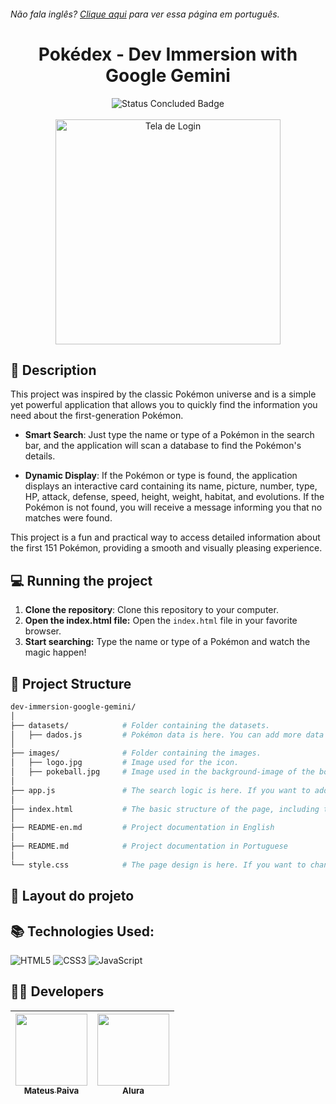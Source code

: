 <h6> Não fala inglês? <a href="https://github.com/mateusopaiva/imersao-dev-google-gemini">Clique aqui</a> para ver essa página em português.</h6>

<h1 align="center">Pokédex - Dev Immersion with Google Gemini</h1>

<p align="center">
  <img src="http://img.shields.io/static/v1?label=STATUS&message=CONCLUDED&color=GREEN&style=for-the-badge" alt="Status Concluded Badge">
  <br><br>
  <img height="360em" src="https://github.com/user-attachments/assets/434eedd5-ec49-4682-8013-34cc4ada3028" alt="Tela de Login">
</p>

## 📂 Description
This project was inspired by the classic Pokémon universe and is a simple yet powerful application that allows you to quickly find the information you need about the first-generation Pokémon.

- **Smart Search**: Just type the name or type of a Pokémon in the search bar, and the application will scan a database to find the Pokémon's details.

- **Dynamic Display**: If the Pokémon or type is found, the application displays an interactive card containing its name, picture, number, type, HP, attack, defense, speed, height, weight, habitat, and evolutions. If the Pokémon is not found, you will receive a message informing you that no matches were found.

This project is a fun and practical way to access detailed information about the first 151 Pokémon, providing a smooth and visually pleasing experience.

## 💻 Running the project
1. **Clone the repository**: Clone this repository to your computer.
2. **Open the index.html file:** Open the `index.html` file in your favorite browser.
3. **Start searching:** Type the name or type of a Pokémon and watch the magic happen!

## 📝 Project Structure
```bash
dev-immersion-google-gemini/
│
├── datasets/            # Folder containing the datasets.
│   ├── dados.js         # Pokémon data is here. You can add more data if you want.
│
├── images/              # Folder containing the images.
│   ├── logo.jpg         # Image used for the icon.
│   ├── pokeball.jpg     # Image used in the background-image of the body.
│
├── app.js               # The search logic is here. If you want to add more features, just edit this file.
│
├── index.html           # The basic structure of the page, including titles, buttons, and where the results will appear.
│
├── README-en.md         # Project documentation in English
│
├── README.md            # Project documentation in Portuguese
│
└── style.css            # The page design is here. If you want to change the colors or the font, just edit this file.
```

## 💨 Layout do projeto

## 📚 Technologies Used:
<div style="display: inline_block">
   
  ![HTML5](https://img.shields.io/badge/html5-%23E34F26.svg?style=for-the-badge&logo=html5&logoColor=white)
  ![CSS3](https://img.shields.io/badge/css3-%231572B6.svg?style=for-the-badge&logo=css3&logoColor=white)
  ![JavaScript](https://img.shields.io/badge/javascript-%23323330.svg?style=for-the-badge&logo=javascript&logoColor=%23F7DF1E)

</div>

## 🙋‍♂️ Developers
| [<img src="https://avatars.githubusercontent.com/u/106707389?s=400&u=c01ee84b19a35b975ac9634deb3baf48d681a4c5&v=4" width=115><br><sub>Mateus Paiva</sub>](https://github.com/mateusopaiva)| [<img src="https://user-images.githubusercontent.com/106707389/187273477-45a53362-7158-4c5e-b0f5-68c92aec9182.png" width=115><br><sub>Alura</sub>](https://www.alura.com.br) |
| :---: | :---: |

